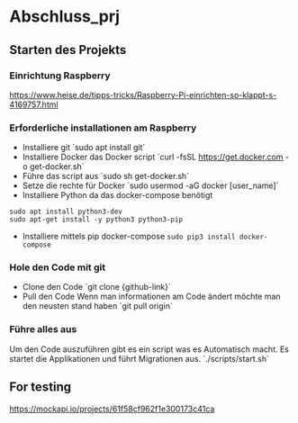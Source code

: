 # Abschluss_prj

## Starten des Projekts

### Einrichtung Raspberry
https://www.heise.de/tipps-tricks/Raspberry-Pi-einrichten-so-klappt-s-4169757.html

### Erforderliche installationen am Raspberry
- Installiere git
´sudo apt install git´
- Installiere Docker das Docker script
´curl -fsSL https://get.docker.com -o get-docker.sh´
- Führe das script aus
´sudo sh get-docker.sh´
- Setze die rechte für Docker
´sudo usermod -aG docker [user_name]´
- Installiere Python da das docker-compose benötigt


```sudo apt-get install libffi-dev libssl-dev
sudo apt install python3-dev
sudo apt-get install -y python3 python3-pip
```
- Installiere mittels pip docker-compose
`sudo pip3 install docker-compose`



### Hole den Code mit git
- Clone den Code
´git clone {github-link}´
- Pull den Code
Wenn man informationen am Code ändert möchte man den neusten stand haben
´git pull origin´

### Führe alles aus
Um den Code auszuführen gibt es ein script was es Automatisch macht.
Es startet die Applikationen und führt Migrationen aus.
´./scripts/start.sh´



## For testing
https://mockapi.io/projects/61f58cf962f1e300173c41ca